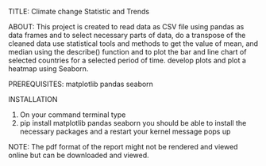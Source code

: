 TITLE: 
Climate change Statistic and Trends

ABOUT:
This project is created to read data as CSV file using pandas as data frames and to select necessary parts of data, 
do a transpose of the cleaned data use statistical tools and methods to get the value of mean, and median using the describe() function
and to plot the bar and line chart of selected countries for a selected period of time. develop plots and plot a heatmap using
Seaborn.

PREREQUISITES:
matplotlib
pandas
seaborn

INSTALLATION
1. On your command terminal type
2. pip install matplotlib pandas seaborn
you should be able to install the necessary packages and a restart your kernel message pops up

NOTE:
The pdf format of the report might not be rendered and viewed online but can be downloaded and viewed.
